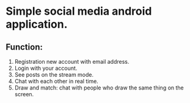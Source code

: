# Simple social media android application.

## Function:
1. Registration new account with email address.
2. Login with your account.
3. See posts on the stream mode.
4. Chat with each other in real time.
5. Draw and match: chat with people who draw the same thing on the screen.
